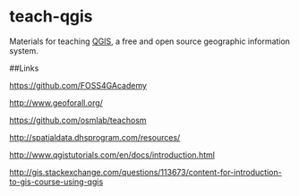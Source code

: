 # teach-qgis
Materials for teaching [QGIS](http://www.qgis.org/en/site/), a free and open source geographic information system.

##Links

https://github.com/FOSS4GAcademy

http://www.geoforall.org/

https://github.com/osmlab/teachosm

http://spatialdata.dhsprogram.com/resources/

http://www.qgistutorials.com/en/docs/introduction.html

http://gis.stackexchange.com/questions/113673/content-for-introduction-to-gis-course-using-qgis

